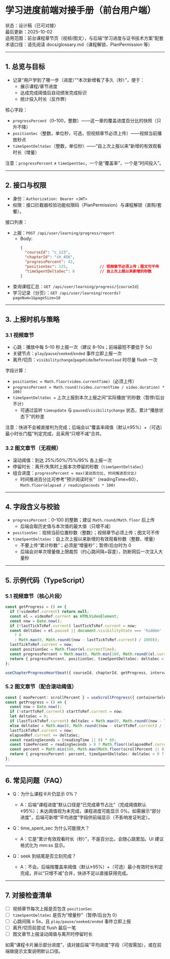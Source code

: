 # 学习进度前端对接手册（前台用户端）

状态：设计稿（已可对接）  
最后更新：2025-10-02  
适用范围：前台课程章节页（视频/图文），与后端“学习进度与证书技术方案”配套  
术语口径：请先阅读 docs/glossary.md（课程解锁、PlanPermission 等）

---

## 1. 总览与目标
- 记录“用户学到了哪一步（进度）”“本次新增看了多久（秒）”，便于：
  - 展示课程/章节进度
  - 达成完成阈值后自动颁发完成标识
  - 统计投入时长（反作弊）

核心字段：
- `progressPercent`（0–100，整数）——这一章的覆盖进度百分比的快照（只升不降）
- `positionSec`（整数，单位秒，可选，但视频章节必须上传）——视频当前播放秒点
- `timeSpentDeltaSec`（整数，单位秒）——“自上次上报以来”新增的有效观看时长（增量）

注意：`progressPercent` ≠ `timeSpentSec`，一个是“覆盖率”，一个是“时间投入”。

---

## 2. 接口与权限
- 身份：`Authorization: Bearer <JWT>`
- 权限：接口拦截器校验功能权限码（PlanPermission）与课程解锁（直购/套餐）。

接口列表：
- 上报：`POST /api/user/learning/progress/report`
  - Body:
    ```json
    {
      "courseId": "c_123",
      "chapterId": "ch_456",
      "progressPercent": 42,
      "positionSec": 125,              // 视频章节必须上传；图文可不传
      "timeSpentDeltaSec": 8           // 自上次上报以来新增的秒数
    }
    ```
- 查询课程汇总：`GET /api/user/learning/progress/{courseId}`
- 学习记录（分页）：`GET /api/user/learning/records?pageNum=1&pageSize=10`

---

## 3. 上报时机与策略

### 3.1 视频章节
- 心跳：播放中每 5–10 秒上报一次（建议 8–10s；前端最短不要低于 5s）
- 关键节点：`play`/`pause`/`seeked`/`ended` 事件立即上报一次
- 离开/切页：`visibilitychange`/`pagehide`/`beforeunload` 时尽量 flush 一次

字段计算：
- `positionSec = Math.floor(video.currentTime)`（必须上传）
- `progressPercent = Math.round((video.currentTime / video.duration) * 100)`
- `timeSpentDeltaSec =` 上次上报到本次上报之间“实际播放”的秒数（暂停/后台不计）
  - 可通过监听 `timeupdate` 与 `paused`/`visibilitychange` 状态，累计“播放状态下”的秒差

注意：快进不会被直接判为完成；后端会以“覆盖率阈值（默认≥95%）+（可选）最小时长门槛”判定完成，且采用“只增不减”合并。

### 3.2 图文章节（无视频）
- 滚动阈值：到达 25%/50%/75%/95% 各上报一次
- 停留时长：离开/失焦时上报本次停留的秒数（`timeSpentDeltaSec`）
- 组合进度：`progressPercent = max(滚动百分比, 时间推进百分比)`
  - 时间推进百分比可参考“预计阅读时长”（readingTime×60），`Math.floor(elapsed / readingSeconds * 100)`

---

## 4. 字段含义与校验
- `progressPercent`：0–100 的整数；建议 `Math.round/Math.floor` 后上传
  - 后端会取历史值与本次值的最大值（只增不减）
- `positionSec`：视频当前位置秒数（整数）；视频章节必须上传；图文可不传
- `timeSpentDeltaSec`：自上次上报以来新增的有效观看秒数（整数、增量）
  - 不要上传“累计秒数”；必须是“增量秒”；暂停/后台时为 0
  - 后端会对单次增量做上限裁剪（约心跳间隔+容差），防断网后一次注入大量秒

---

## 5. 示例代码（TypeScript）

### 5.1 视频章节（核心片段）
```ts
const getProgress = () => {
  if (!videoRef.current) return null;
  const el = videoRef.current as HTMLVideoElement;
  const now = Date.now();
  if (!lastTickTsRef.current) lastTickTsRef.current = now;
  const deltaSec = el.paused || document.visibilityState === 'hidden'
    ? 0
    : Math.max(0, Math.round((now - lastTickTsRef.current) / 1000));
  lastTickTsRef.current = now;
  const positionSec = Math.floor(el.currentTime);
  const progressPercent = Math.max(0, Math.min(100, Math.round((el.currentTime / (el.duration || 1)) * 100)));
  return { progressPercent, positionSec, timeSpentDeltaSec: deltaSec > 0 ? deltaSec : undefined };
};

useChapterProgressHeartbeat({ courseId, chapterId, getProgress, intervalSec: 10, enabled: true });
```

### 5.2 图文章节（配合滚动阈值）
```ts
const { maxPercent: scrollPercent } = useScrollProgress({ containerSelector: '.prose-content' });
const getProgress = () => {
  const now = Date.now();
  if (!startTsRef.current) startTsRef.current = now;
  let deltaSec = 0;
  if (lastTickTsRef.current) deltaSec = Math.max(0, Math.round((now - lastTickTsRef.current) / 1000));
  else deltaSec = Math.max(0, Math.round((now - startTsRef.current) / 1000));
  lastTickTsRef.current = now;
  elapsedRef.current += deltaSec;
  const readingSeconds = (readingTime || 0) * 60;
  const timePercent = readingSeconds > 0 ? Math.floor((elapsedRef.current / readingSeconds) * 100) : 0;
  const percent = Math.min(100, Math.max(Math.floor(scrollPercent || 0), timePercent));
  return { progressPercent: percent, timeSpentDeltaSec: deltaSec > 0 ? deltaSec : undefined };
};
```

---

## 6. 常见问题（FAQ）
- Q：为什么课程卡片仍显示 0%？
  - A：后端“课程进度”默认口径是“已完成章节占比”（完成阈值默认≥95%）；未达阈值视为未完成，课程进度可能显示 0%。如需展示“部分进度”，后端可新增“平均进度”字段供前端显示（不影响发证判定）。

- Q：time_spent_sec 为什么可能很大？
  - A：它是“累计有效观看时长（秒）”，不是百分比，会随心跳累加。UI 建议格式化为 mm:ss 显示。

- Q：seek 到结尾是否立刻完成？
  - A：不会。后端按覆盖率阈值（默认≥95%）+（可选）最小有效时长判定完成，并以“只增不减”合并，快进不足以直接获得完成。

---

## 7. 对接检查清单
- [ ] 视频章节每次上报是否包含 `positionSec`
- [ ] `timeSpentDeltaSec` 是否为“增量秒”（暂停/后台为 0）
- [ ] 心跳间隔 ≥ 5s，且 `play/pause/seeked/ended` 事件立即上报
- [ ] 离开/切页前尝试 flush 最后一笔
- [ ] 图文章节上报滚动阈值与离开时停留时长

如需“课程卡片展示部分进度”，请对接后端“平均进度”字段（可按需加），或在前端做提示文案说明默认口径。

